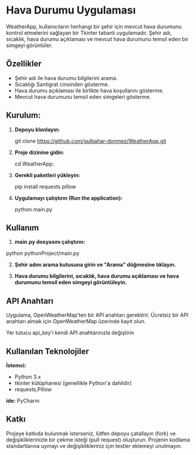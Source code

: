 
# Hava Durumu Uygulaması
WeatherApp, kullanıcıların herhangi bir şehir için mevcut hava durumunu kontrol etmelerini sağlayan bir Tkinter tabanlı uygulamadır. Şehir adı, sıcaklık, hava durumu açıklaması ve mevcut hava durumunu temsil eden bir simgeyi görüntüler.





                                    
## Özellikler

- Şehir adı ile hava durumu bilgilerini arama.
- Sıcaklığı Santigrat cinsinden gösterme.
- Hava durumu açıklaması ile birlikte hava  koşullarını gösterme.
- Mevcut hava durumunu temsil eden simgeleri gösterme.

  
## Kurulum:
1. **Depoyu klonlayın:**
    
    git clone https://github.com/gulbahar-donmez/WeatherApp.git   
    
    
2. **Proje dizinine gidin:**

   cd WeatherApp:
   
3. **Gerekli paketleri yükleyin:**

   pip install requests pillow

4. **Uygulamayı çalıştırın (Run the application):**
      
      python main.py


## Kullanım

 1. **main.py dosyasını çalıştırın:**

   python pythonProject/main.py

   
 2. **Şehir adını arama kutusuna girin ve "Arama" düğmesine tıklayın.**

3. **Hava durumu bilgilerini, sıcaklık, hava durumu açıklaması ve hava durumunu temsil eden simgeyi görüntüleyin.**

 

## API Anahtarı
Uygulama, OpenWeatherMap'ten bir API anahtarı gerektirir. Ücretsiz bir API anahtarı almak için OpenWeatherMap üzerinde kayıt olun.

Yer tutucu api_key'i kendi API anahtarınızla değiştirin


  
## Kullanılan Teknolojiler

**İstemci:**  
- Python 3.x
- tkinter kütüphanesi (genellikle Python'a dahildir)
- requests,Pillow 

**ide:** PyCharm

  
## Katkı
Projeye katkıda bulunmak isterseniz, lütfen depoyu çatallayın (fork) ve değişikliklerinizle bir çekme isteği (pull request) oluşturun. Projenin kodlama standartlarına uymayı ve değişiklikleriniz için testler eklemeyi unutmayın.


  
